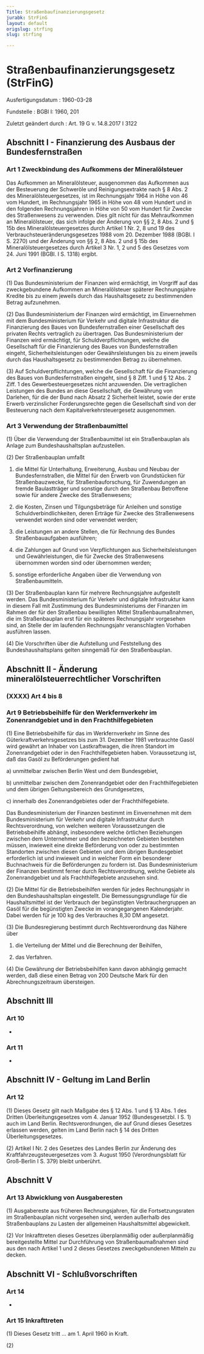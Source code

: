 ```yaml
---
Title: Straßenbaufinanzierungsgesetz
jurabk: StrFinG
layout: default
origslug: strfing
slug: strfing

---
```


# Straßenbaufinanzierungsgesetz (StrFinG)

Ausfertigungsdatum
:   1960-03-28

Fundstelle
:   BGBl I: 1960, 201

Zuletzt geändert durch
:   Art. 19 G v. 14.8.2017 I 3122


## Abschnitt I - Finanzierung des Ausbaus der Bundesfernstraßen



### Art 1 Zweckbindung des Aufkommens der Mineralölsteuer

Das Aufkommen an Mineralölsteuer, ausgenommen das Aufkommen aus der
Besteuerung der Schweröle und Reinigungsextrakte nach § 8 Abs. 2 des
Mineralölsteuergesetzes, ist im Rechnungsjahr 1964 in Höhe von 46 vom
Hundert, im Rechnungsjahr 1965 in Höhe von 48 vom Hundert und in den
folgenden Rechnungsjahren in Höhe von 50 vom Hundert für Zwecke des
Straßenwesens zu verwenden. Dies gilt nicht für das Mehraufkommen an
Mineralölsteuer, das sich infolge der Änderung von §§ 2, 8 Abs. 2 und
§ 15b des Mineralölsteuergesetzes durch Artikel 1 Nr. 2, 8 und 19 des
Verbrauchsteueränderungsgesetzes 1988 vom 20. Dezember 1988 (BGBl. I
S. 2270) und der Änderung von §§ 2, 8 Abs. 2 und § 15b des
Mineralölsteuergesetzes durch Artikel 3 Nr. 1, 2 und 5 des Gesetzes
vom 24. Juni 1991 (BGBl. I S. 1318) ergibt.


### Art 2 Vorfinanzierung

(1) Das Bundesministerium der Finanzen wird ermächtigt, im Vorgriff
auf das zweckgebundene Aufkommen an Mineralölsteuer späterer
Rechnungsjahre Kredite bis zu einem jeweils durch das Haushaltsgesetz
zu bestimmenden Betrag aufzunehmen.

(2) Das Bundesministerium der Finanzen wird ermächtigt, im
Einvernehmen mit dem Bundesministerium für Verkehr und digitale
Infrastruktur die Finanzierung des Baues von Bundesfernstraßen einer
Gesellschaft des privaten Rechts vertraglich zu übertragen. Das
Bundesministerium der Finanzen wird ermächtigt, für
Schuldverpflichtungen, welche die Gesellschaft für die Finanzierung
des Baues von Bundesfernstraßen eingeht, Sicherheitsleistungen oder
Gewährsleistungen bis zu einem jeweils durch das Haushaltsgesetz zu
bestimmenden Betrag zu übernehmen.

(3) Auf Schuldverpflichtungen, welche die Gesellschaft für die
Finanzierung des Baues von Bundesfernstraßen eingeht, sind § 8 Ziff. 1
und § 12 Abs. 2 Ziff. 1 des Gewerbesteuergesetzes nicht anzuwenden.
Die vertraglichen Leistungen des Bundes an diese Gesellschaft, die
Gewährung von Darlehen, für die der Bund nach Absatz 2 Sicherheit
leistet, sowie der erste Erwerb verzinslicher Forderungsrechte gegen
die Gesellschaft sind von der Besteuerung nach dem
Kapitalverkehrsteuergesetz ausgenommen.


### Art 3 Verwendung der Straßenbaumittel

(1) Über die Verwendung der Straßenbaumittel ist ein Straßenbauplan
als Anlage zum Bundeshaushaltsplan aufzustellen.

(2) Der Straßenbauplan umfaßt

1.  die Mittel für Unterhaltung, Erweiterung, Ausbau und Neubau der
    Bundesfernstraßen, die Mittel für den Erwerb von Grundstücken für
    Straßenbauzwecke, für Straßenbauforschung, für Zuwendungen an fremde
    Baulastträger und sonstige durch den Straßenbau Betroffene sowie für
    andere Zwecke des Straßenwesens;


2.  die Kosten, Zinsen und Tilgungsbeträge für Anleihen und sonstige
    Schuldverbindlichkeiten, deren Erträge für Zwecke des Straßenwesens
    verwendet worden sind oder verwendet werden;


3.  die Leistungen an andere Stellen, die für Rechnung des Bundes
    Straßenbauaufgaben ausführen;


4.  die Zahlungen auf Grund von Verpflichtungen aus Sicherheitsleistungen
    und Gewährleistungen, die für Zwecke des Straßenwesens übernommen
    worden sind oder übernommen werden;


5.  sonstige erforderliche Angaben über die Verwendung von
    Straßenbaumitteln.




(3) Der Straßenbauplan kann für mehrere Rechnungsjahre aufgestellt
werden. Das Bundesministerium für Verkehr und digitale Infrastruktur
kann in diesem Fall mit Zustimmung des Bundesministeriums der Finanzen
im Rahmen der für den Straßenbau bewilligten Mittel
Straßenbaumaßnahmen, die im Straßenbauplan erst für ein späteres
Rechnungsjahr vorgesehen sind, an Stelle der im laufenden
Rechnungsjahr veranschlagten Vorhaben ausführen lassen.

(4) Die Vorschriften über die Aufstellung und Feststellung des
Bundeshaushaltsplans gelten sinngemäß für den Straßenbauplan.


## Abschnitt II - Änderung mineralölsteuerrechtlicher Vorschriften



### (XXXX) Art 4 bis 8



### Art 9 Betriebsbeihilfe für den Werkfernverkehr im Zonenrandgebiet und in den Frachthilfegebieten

(1) Eine Betriebsbeihilfe für das im Werkfernverkehr im Sinne des
Güterkraftverkehrsgesetzes bis zum 31. Dezember 1981 verbrauchte Gasöl
wird gewährt an Inhaber von Lastkraftwagen, die ihren Standort im
Zonenrandgebiet oder in den Frachthilfegebieten haben. Voraussetzung
ist, daß das Gasöl zu Beförderungen gedient hat

a)  unmittelbar zwischen Berlin West und dem Bundesgebiet,


b)  unmittelbar zwischen dem Zonenrandgebiet oder den Frachthilfegebieten
    und dem übrigen Geltungsbereich des Grundgesetzes,


c)  innerhalb des Zonenrandgebietes oder der Frachthilfegebiete.



Das Bundesministerium der Finanzen bestimmt im Einvernehmen mit dem
Bundesministerium für Verkehr und digitale Infrastruktur durch
Rechtsverordnung, von welchen weiteren Voraussetzungen die
Betriebsbeihilfe abhängt, insbesondere welche örtlichen Beziehungen
zwischen dem Unternehmer und den bezeichneten Gebieten bestehen
müssen, inwieweit eine direkte Beförderung von oder zu bestimmten
Standorten zwischen diesen Gebieten und dem übrigen Bundesgebiet
erforderlich ist und inwieweit und in welcher Form ein besonderer
Buchnachweis für die Beförderungen zu fordern ist. Das
Bundesministerium der Finanzen bestimmt ferner durch Rechtsverordnung,
welche Gebiete als Zonenrandgebiet und als Frachthilfegebiete
anzusehen sind.

(2) Die Mittel für die Betriebsbeihilfen werden für jedes
Rechnungsjahr in den Bundeshaushaltsplan eingestellt. Die
Bemessungsgrundlage für die Haushaltsmittel ist der Verbrauch der
begünstigten Verbrauchergruppen an Gasöl für die begünstigten Zwecke
im vorangegangenen Kalenderjahr. Dabei werden für je 100 kg des
Verbrauches 8,30 DM angesetzt.

(3) Die Bundesregierung bestimmt durch Rechtsverordnung das Nähere
über

1.  die Verteilung der Mittel und die Berechnung der Beihilfen,


2.  das Verfahren.




(4) Die Gewährung der Betriebsbeihilfen kann davon abhängig gemacht
werden, daß diese einen Betrag von 200 Deutsche Mark für den
Abrechnungszeitraum übersteigen.


## Abschnitt III



### Art 10

-


### Art 11

-


## Abschnitt IV - Geltung im Land Berlin



### Art 12

(1) Dieses Gesetz gilt nach Maßgabe des § 12 Abs. 1 und § 13 Abs. 1
des Dritten Überleitungsgesetzes vom 4. Januar 1952 (Bundesgesetzbl. I
S. 1) auch im Land Berlin. Rechtsverordnungen, die auf Grund dieses
Gesetzes erlassen werden, gelten im Land Berlin nach § 14 des Dritten
Überleitungsgesetzes.

(2) Artikel I Nr. 2 des Gesetzes des Landes Berlin zur Änderung des
Kraftfahrzeugsteuergesetzes vom 3. August 1950 (Verordnungsblatt für
Groß-Berlin I S. 379) bleibt unberührt.


## Abschnitt V



### Art 13 Abwicklung von Ausgaberesten

(1) Ausgabereste aus früheren Rechnungsjahren, für die
Fortsetzungsraten im Straßenbauplan nicht vorgesehen sind, werden
außerhalb des Straßenbauplans zu Lasten der allgemeinen
Haushaltsmittel abgewickelt.

(2) Vor Inkrafttreten dieses Gesetzes überplanmäßig oder
außerplanmäßig bereitgestellte Mittel zur Durchführung von
Straßenbaumaßnahmen sind aus den nach Artikel 1 und 2 dieses Gesetzes
zweckgebundenen Mitteln zu decken.


## Abschnitt VI - Schlußvorschriften



### Art 14

-


### Art 15 Inkrafttreten

(1) Dieses Gesetz tritt ... am 1. April 1960 in Kraft.

(2)

